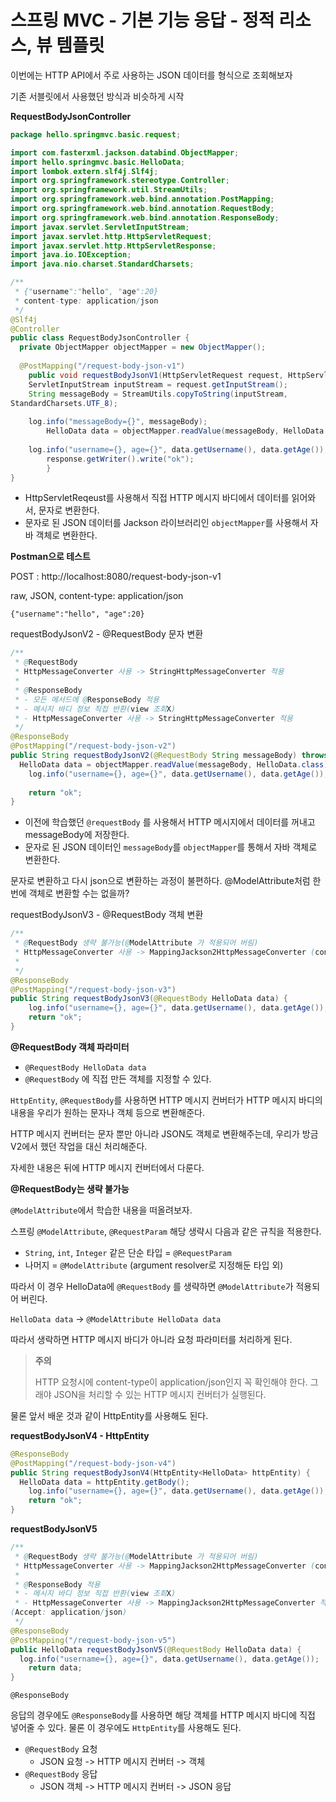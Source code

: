 # 스프링 MVC - 기본 기능 응답 - 정적 리소스, 뷰 템플릿

이번에는 HTTP API에서 주로 사용하는 JSON 데이터를 형식으로 조회해보자

기존 서블릿에서 사용했던 방식과 비슷하게 시작



**RequestBodyJsonController**

```java
package hello.springmvc.basic.request;

import com.fasterxml.jackson.databind.ObjectMapper;
import hello.springmvc.basic.HelloData;
import lombok.extern.slf4j.Slf4j;
import org.springframework.stereotype.Controller;
import org.springframework.util.StreamUtils;
import org.springframework.web.bind.annotation.PostMapping;
import org.springframework.web.bind.annotation.RequestBody;
import org.springframework.web.bind.annotation.ResponseBody;
import javax.servlet.ServletInputStream;
import javax.servlet.http.HttpServletRequest;
import javax.servlet.http.HttpServletResponse;
import java.io.IOException;
import java.nio.charset.StandardCharsets;

/**
 * {"username":"hello", "age":20}
 * content-type: application/json
 */
@Slf4j
@Controller
public class RequestBodyJsonController {
  private ObjectMapper objectMapper = new ObjectMapper();
 
  @PostMapping("/request-body-json-v1")
 	public void requestBodyJsonV1(HttpServletRequest request, HttpServletResponse response) throws IOException {
    ServletInputStream inputStream = request.getInputStream();
    String messageBody = StreamUtils.copyToString(inputStream,
StandardCharsets.UTF_8);
 
    log.info("messageBody={}", messageBody);
 		HelloData data = objectMapper.readValue(messageBody, HelloData.class);
 
    log.info("username={}, age={}", data.getUsername(), data.getAge());
 		response.getWriter().write("ok");
 		}
}
```

* HttpServletReqeust를 사용해서 직접 HTTP 메시지 바디에서 데이터를 읽어와서, 문자로 변환한다.
* 문자로 된 JSON 데이터를 Jackson 라이브러리인 `objectMapper`를 사용해서 자바 객체로 변환한다.

**Postman으로 테스트**

POST : http://localhost:8080/request-body-json-v1

raw, JSON, content-type: application/json

`{"username":"hello", "age":20}`



requestBodyJsonV2 - @RequestBody 문자 변환

```java
/**
 * @RequestBody
 * HttpMessageConverter 사용 -> StringHttpMessageConverter 적용
 *
 * @ResponseBody
 * - 모든 메서드에 @ResponseBody 적용
 * - 메시지 바디 정보 직접 반환(view 조회X)
 * - HttpMessageConverter 사용 -> StringHttpMessageConverter 적용
 */
@ResponseBody
@PostMapping("/request-body-json-v2")
public String requestBodyJsonV2(@RequestBody String messageBody) throws IOException {
  HelloData data = objectMapper.readValue(messageBody, HelloData.class);
 	log.info("username={}, age={}", data.getUsername(), data.getAge());
  
 	return "ok";
}
```

* 이전에 학습했던 `@requestBody` 를 사용해서 HTTP 메시지에서 데이터를 꺼내고 messageBody에 저장한다.
* 문자로 된 JSON 데이터인 `messageBody`를 `objectMapper`를 통해서 자바 객체로 변환한다.

문자로 변환하고 다시 json으로 변환하는 과정이 불편하다. @ModelAttribute처럼 한번에 객체로 변환할 수는 없을까?



requestBodyJsonV3 - @RequestBody 객체 변환

```java
/**
 * @RequestBody 생략 불가능(@ModelAttribute 가 적용되어 버림)
 * HttpMessageConverter 사용 -> MappingJackson2HttpMessageConverter (contenttype: application/json)
 *
 */
@ResponseBody
@PostMapping("/request-body-json-v3")
public String requestBodyJsonV3(@RequestBody HelloData data) {
 	log.info("username={}, age={}", data.getUsername(), data.getAge());
 	return "ok";
}
```

**@RequestBody 객체 파라미터**

* `@RequestBody HelloData data`
* `@RequestBody` 에 직접 만든 객체를 지정할 수 있다.

`HttpEntity`, `@RequestBody`를 사용하면 HTTP 메시지 컨버터가 HTTP 메시지 바디의 내용을 우리가 원하는 문자나 객체 등으로 변환해준다.

HTTP 메시지 컨버터는 문자 뿐만 아니라 JSON도 객체로 변환해주는데, 우리가 방금 V2에서 했던 작업을 대신 처리해준다.

자세한 내용은 뒤에 HTTP 메시지 컨버터에서 다룬다.



**@RequestBody는 생략 불가능**

`@ModelAttribute`에서 학습한 내용을 떠올려보자.

스프링 `@ModelAttribute`, `@RequestParam` 해당 생략시 다음과 같은 규칙을 적용한다.

* `String`, `int`, `Integer` 같은 단순 타입 = `@RequestParam`
* 나머지 = `@ModelAttribute` (argument resolver로 지정해둔 타입 외)

따라서 이 경우 HelloData에 `@RequestBody` 를 생략하면 `@ModelAttribute`가 적용되어 버린다.

`HelloData data` -> `@ModelAttribute HelloData data`

따라서 생락하면 HTTP 메시지 바디가 아니라 요청 파라미터를 처리하게 된다.

> **주의**
>
> HTTP 요청시에 content-type이 application/json인지 꼭 확인해야 한다. 그래야 JSON을 처리할 수 있는 HTTP 메시지 컨버터가 실행된다.



물론 앞서 배운 것과 같이 HttpEntity를 사용해도 된다.

**requestBodyJsonV4 - HttpEntity**

```java
@ResponseBody
@PostMapping("/request-body-json-v4")
public String requestBodyJsonV4(HttpEntity<HelloData> httpEntity) {
  HelloData data = httpEntity.getBody();
 	log.info("username={}, age={}", data.getUsername(), data.getAge());
 	return "ok";
}
```



**requestBodyJsonV5**

```java
/**
 * @RequestBody 생략 불가능(@ModelAttribute 가 적용되어 버림)
 * HttpMessageConverter 사용 -> MappingJackson2HttpMessageConverter (contenttype: application/json)
 *
 * @ResponseBody 적용
 * - 메시지 바디 정보 직접 반환(view 조회X)
 * - HttpMessageConverter 사용 -> MappingJackson2HttpMessageConverter 적용
(Accept: application/json)
 */
@ResponseBody
@PostMapping("/request-body-json-v5")
public HelloData requestBodyJsonV5(@RequestBody HelloData data) {
  log.info("username={}, age={}", data.getUsername(), data.getAge());
 	return data;
}
```

`@ResponseBody`

응답의 경우에도 `@ResponseBody`를 사용하면 해당 객체를 HTTP 메시지 바디에 직접 넣어줄 수 있다. 물론 이 경우에도 `HttpEntity`를 사용해도 된다.

* `@RequestBody` 요청
  * JSON 요청 -> HTTP 메시지 컨버터 -> 객체
* `@RequestBody` 응답
  * JSON 객체 -> HTTP 메시지 컨버터 -> JSON 응답